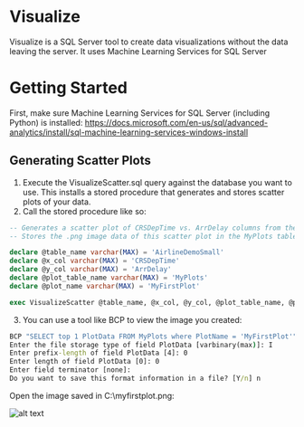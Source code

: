 # Visualize

Visualize is a SQL Server tool to create data visualizations without the data leaving the server. It uses Machine Learning Services for SQL Server

# Getting Started

First, make sure Machine Learning Services for SQL Server (including Python) is installed: https://docs.microsoft.com/en-us/sql/advanced-analytics/install/sql-machine-learning-services-windows-install

## Generating Scatter Plots
1. Execute the VisualizeScatter.sql query against the database you want to use. This installs a stored procedure that generates and stores scatter plots of your data. 
2. Call the stored procedure like so:

```sql
-- Generates a scatter plot of CRSDepTime vs. ArrDelay columns from the AirlineDemoSmall table.
-- Stores the .png image data of this scatter plot in the MyPlots table.

declare @table_name varchar(MAX) = 'AirlineDemoSmall'
declare @x_col varchar(MAX) = 'CRSDepTime'
declare @y_col varchar(MAX) = 'ArrDelay'
declare @plot_table_name varchar(MAX) = 'MyPlots'
declare @plot_name varchar(MAX) = 'MyFirstPlot'

exec VisualizeScatter @table_name, @x_col, @y_col, @plot_table_name, @plot_name
```
3. You can use a tool like BCP to view the image you created:

```cmd
BCP "SELECT top 1 PlotData FROM MyPlots where PlotName = 'MyFirstPlot'" queryout "C:\myfirstplot.png" -T -C RAW -d RevoTestDB
Enter the file storage type of field PlotData [varbinary(max)]: I
Enter prefix-length of field PlotData [4]: 0
Enter length of field PlotData [0]: 0
Enter field terminator [none]:
Do you want to save this format information in a file? [Y/n] n
```

Open the image saved in C:\myfirstplot.png:

![alt text](https://raw.githubusercontent.com/mmnormyle/visualize/master/myfirstplot.png)
